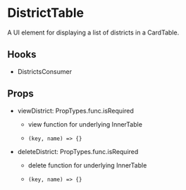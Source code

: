 # DistrictTable

A UI element for displaying a list of districts in a CardTable.

## Hooks

-   DistrictsConsumer

## Props

-   viewDistrict: PropTypes.func.isRequired

    -   view function for underlying InnerTable

    -   `(key, name) => {}`

-   deleteDistrict: PropTypes.func.isRequired

    -   delete function for underlying InnerTable

    -   `(key, name) => {}`
